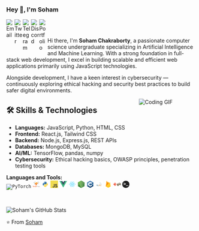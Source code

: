 ### Hey 👋, I'm Soham

<a href="mailto:soham99y@gmail.com" target="_blank" rel="noopener noreferrer">
  <img align="left" alt="Email" width="22px" src="https://cdn.jsdelivr.net/npm/simple-icons@v3/icons/gmail.svg" />
</a>
<a href="https://twitter.com/soham99y" target="_blank" rel="noopener noreferrer">
  <img align="left" alt="Twitter" width="22px" src="https://cdn.jsdelivr.net/npm/simple-icons@v3/icons/twitter.svg" />
</a>
<a href="https://t.me/Dark0998" target="_blank" rel="noopener noreferrer">
  <img align="left" alt="Telegram" width="22px" src="https://cdn.jsdelivr.net/npm/simple-icons@v3/icons/telegram.svg" />
</a>
<a href="https://discord.com/users/soham990" target="_blank" rel="noopener noreferrer">
  <img align="left" alt="Discord" width="22px" src="https://cdn.jsdelivr.net/npm/simple-icons@v3/icons/discord.svg" />
</a>
<a href="https://sohamchakraborty.pages.dev" target="_blank" rel="noopener noreferrer">
  <img align="left" alt="Portfolio" width="22px" src="https://cdn.jsdelivr.net/npm/simple-icons@v3/icons/googlechrome.svg" />
</a>

<br /><br />

Hi there, I'm **Soham Chakraborty**, a passionate computer science undergraduate specializing in Artificial Intelligence and Machine Learning. With a strong foundation in full-stack web development, I excel in building scalable and efficient web applications primarily using JavaScript technologies.

Alongside development, I have a keen interest in cybersecurity — continuously exploring ethical hacking and security best practices to build safer digital environments.

<img align="right" alt="Coding GIF" src="https://i.pinimg.com/originals/e4/26/70/e426702edf874b181aced1e2fa5c6cde.gif" width="150" />

## 🛠 Skills & Technologies

- **Languages:** JavaScript, Python, HTML, CSS  
- **Frontend:** React.js, Tailwind CSS  
- **Backend:** Node.js, Express.js, REST APIs  
- **Databases:** MongoDB, MySQL  
- **AI/ML:** TensorFlow, pandas, numpy  
- **Cybersecurity:** Ethical hacking basics, OWASP principles, penetration testing tools  

**Languages and Tools:**  
<code><img height="20" alt="PyTorch" src="https://pytorch.org/assets/images/pytorch-logo.png" /></code>
<code><img height="20" alt="TensorFlow" src="https://raw.githubusercontent.com/github/explore/80688e429a7d4ef2fca1e82350fe8e3517d3494d/topics/tensorflow/tensorflow.png" /></code>
<code><img height="20" alt="Python" src="https://raw.githubusercontent.com/github/explore/80688e429a7d4ef2fca1e82350fe8e3517d3494d/topics/python/python.png" /></code>
<code><img height="20" alt="JavaScript" src="https://raw.githubusercontent.com/github/explore/80688e429a7d4ef2fca1e82350fe8e3517d3494d/topics/javascript/javascript.png" /></code>
<code><img height="20" alt="Vue" src="https://raw.githubusercontent.com/github/explore/80688e429a7d4ef2fca1e82350fe8e3517d3494d/topics/vue/vue.png" /></code>
<code><img height="20" alt="React" src="https://raw.githubusercontent.com/github/explore/80688e429a7d4ef2fca1e82350fe8e3517d3494d/topics/react/react.png" /></code>
<code><img height="20" alt="Node.js" src="https://raw.githubusercontent.com/github/explore/80688e429a7d4ef2fca1e82350fe8e3517d3494d/topics/nodejs/nodejs.png" /></code>
<code><img height="20" alt="C++" src="https://raw.githubusercontent.com/github/explore/80688e429a7d4ef2fca1e82350fe8e3517d3494d/topics/cpp/cpp.png" /></code>
<code><img height="20" alt="MySQL" src="https://raw.githubusercontent.com/github/explore/80688e429a7d4ef2fca1e82350fe8e3517d3494d/topics/mysql/mysql.png" /></code>
<code><img height="20" alt="Firebase" src="https://raw.githubusercontent.com/github/explore/80688e429a7d4ef2fca1e82350fe8e3517d3494d/topics/firebase/firebase.png" /></code>
<code><img height="20" alt="Git" src="https://raw.githubusercontent.com/github/explore/80688e429a7d4ef2fca1e82350fe8e3517d3494d/topics/git/git.png" /></code>
<code><img height="20" alt="Terminal" src="https://raw.githubusercontent.com/github/explore/80688e429a7d4ef2fca1e82350fe8e3517d3494d/topics/terminal/terminal.png" /></code>

<br />

![Soham's GitHub Stats](https://github-readme-stats.vercel.app/api?username=soham-999&show_icons=true&hide_border=true)

⭐️ From [Soham](https://github.com/soham-999)
